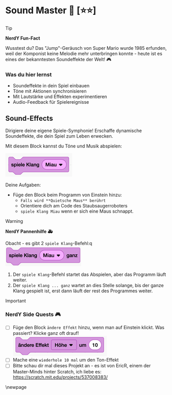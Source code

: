 # Sound Master 🎵 [⭐⭐]

> [!TIP]
> **NerdY Fun-Fact** 
>
> Wusstest du? Das "Jump"-Geräusch von Super Mario wurde 1985 erfunden, weil der Komponist keine Melodie mehr unterbringen konnte - heute ist es eines der bekanntesten Soundeffekte der Welt! 🎮
>

### Was du hier lernst

- Soundeffekte in dein Spiel einbauen
- Töne mit Aktionen synchronisieren
- Mit Lautstärke und Effekten experimentieren
- Audio-Feedback für Spielereignisse

## Sound-Effects 

Dirigiere deine eigene Spiele-Symphonie! Erschaffe dynamische Soundeffekte, die dein Spiel zum Leben erwecken.

Mit diesem Block kannst du Töne und Musik abspielen:

<img src="scratch/spiele.png" alt="alt text" style="zoom:50%;" />

Deine Aufgaben:

- Füge den Block beim Programm von Einstein hinzu:
  - `Falls wird **Quietsche Maus** berührt` 
  - Orientiere dich am Code des Staubsaugerroboters
  - `spiele Klang Miau` wenn er sich eine Maus schnappt.

> [!WARNING]
> **NerdY Pannenhilfe 🚑** 
>
> Obacht - es gibt 2 `spiele Klang`-Befehl:q
> <img src="scratch/spiele-ganz.png" alt="spiele-ganz" style="zoom:50%;" />
>
> 1. Der `spiele Klang`-Befehl startet das Abspielen, aber das Programm läuft weiter.
> 2. Der `spiele Klang ... ganz` wartet an dies Stelle solange, bis der ganze Klang gespielt ist, erst dann läuft der rest des Programmes weiter.

> [!IMPORTANT]
>  ### NerdY Side Quests 🎮
> - [ ] Füge den Block `ändere Effekt` hinzu, wenn man auf Einstein klickt. Was passiert? Klicke ganz oft drauf!
>   <img src="scratch/ton-effekt.png" alt="alt text" style="zoom:50%;" />
> - [ ] Mache eine `wiederhole 10 mal` um den Ton-Effekt 
> - [ ] Bitte schau dir mal dieses Projekt an - es ist von EricR, einem der Master-Minds hinter Scratch, ich liebe es:
>   https://scratch.mit.edu/projects/537008383/

\newpage